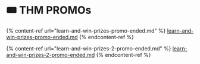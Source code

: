 # 🎟 THM PROMOs

{% content-ref url="learn-and-win-prizes-promo-ended.md" %}
[learn-and-win-prizes-promo-ended.md](learn-and-win-prizes-promo-ended.md)
{% endcontent-ref %}

{% content-ref url="learn-and-win-prizes-2-promo-ended.md" %}
[learn-and-win-prizes-2-promo-ended.md](learn-and-win-prizes-2-promo-ended.md)
{% endcontent-ref %}
